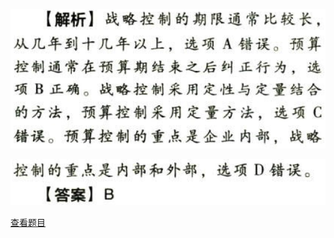![](85bb3d5cb9ec17ebfcf41a54e2b061e9.png)

![](3089529ade5c628a8801c73b616d6862.png)

[查看题目](../战略实施.本章真题.md#31-题目)

